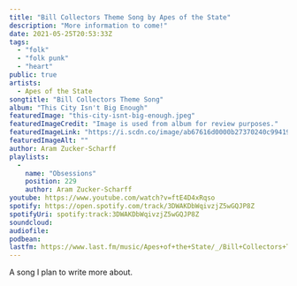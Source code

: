 ```yaml
---
title: "Bill Collectors Theme Song by Apes of the State"
description: "More information to come!"
date: 2021-05-25T20:53:33Z
tags:
  - "folk"
  - "folk punk"
  - "heart"
public: true
artists:
  - Apes of the State
songtitle: "Bill Collectors Theme Song"
album: "This City Isn't Big Enough"
featuredImage: "this-city-isnt-big-enough.jpeg"
featuredImageCredit: "Image is used from album for review purposes."
featuredImageLink: "https://i.scdn.co/image/ab67616d0000b27370240c994193b9cf69acb040"
featuredImageAlt: ""
author: Aram Zucker-Scharff
playlists:
  -
    name: "Obsessions"
    position: 229
    author: Aram Zucker-Scharff
youtube: https://www.youtube.com/watch?v=ftE4D4xRqso
spotify: https://open.spotify.com/track/3DWAKDbWqivzjZ5wGQJP8Z
spotifyUri: spotify:track:3DWAKDbWqivzjZ5wGQJP8Z
soundcloud:
audiofile:
podbean:
lastfm: https://www.last.fm/music/Apes+of+the+State/_/Bill+Collectors+Theme+Song
---
```


A song I plan to write more about.
		
